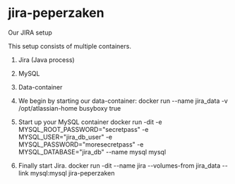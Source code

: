 # jira-peperzaken
Our JIRA setup

This setup consists of multiple containers.

  1. Jira (Java process)
  2. MySQL 
  3. Data-container

1. We begin by starting our data-container:
  docker run --name jira_data -v /opt/atlassian-home busyboxy true


2. Start up your MySQL container
  docker run -dit -e MYSQL_ROOT_PASSWORD="secretpass" -e MYSQL_USER="jira_db_user" -e MYSQL_PASSWORD="moresecretpass" -e MYSQL_DATABASE="jira_db"  --name mysql mysql 

3. Finally start Jira.
  docker run -dit  --name jira --volumes-from jira_data --link mysql:mysql jira-peperzaken
